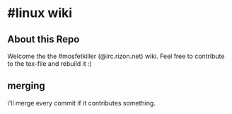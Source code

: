 #linux wiki
===========

About this Repo
---------------
Welcome the the #mosfetkiller (@irc.rizon.net) wiki. Feel free to contribute to the tex-file and rebuild it :)

merging
-------
i'll merge every commit if it contributes something.
